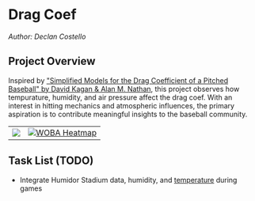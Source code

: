 # **Drag Coef**
*Author: Declan Costello*

## **Project Overview**

Inspired by ["Simplified Models for the Drag Coefficient of a Pitched Baseball" by David Kagan & Alan M. Nathan](http://baseball.physics.illinois.edu/DragTPTMay2014.pdf), this project observes how tempurature, humidity, and air pressure affect the drag coef. With an interest in hitting mechanics and atmospheric influences, the primary aspiration is to contribute meaningful insights to the baseball community.

<table>
<tbody>
  <tr>
    <td>
      <a href="https://github.com/dec1costello/Baseball/blob/main/Physics/Coefficient_of_a_Pitched_Baseball.ipynb">
        <img src="https://github.com/dec1costello/Baseball/assets/79241861/e7d22b62-a499-4bb9-ace4-9160067273bb" />
      </a>
    </td>
    <td>
      <a href="https://github.com/dec1costello/Baseball/blob/main/Physics/Coefficient_of_a_Pitched_Baseball.ipynb">
        <img src="https://github.com/dec1costello/Baseball/assets/79241861/0ff2de04-7370-4b1e-bde4-a3c8549873b1" alt="WOBA Heatmap" />
      </a>
    </td>
</tr>
</tbody>
</table>

## **Task List (TODO)**

- Integrate Humidor Stadium data, humidity, and [temperature](http://baseball.physics.illinois.edu/HRProbTemp.pdf) during games
